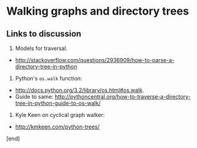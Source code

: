 Walking graphs and directory trees
==================================

Links to discussion
-------------------

1. Models for traversal.
 * http://stackoverflow.com/questions/2936909/how-to-parse-a-directory-tree-in-python
1. Python's `os.walk` function: 
 * http://docs.python.org/3.2/library/os.html#os.walk. 
 * Guide to same: http://pythoncentral.org/how-to-traverse-a-directory-tree-in-python-guide-to-os-walk/
1. Kyle Keen on cyclical graph walker: 
 * http://kmkeen.com/python-trees/

[end]
